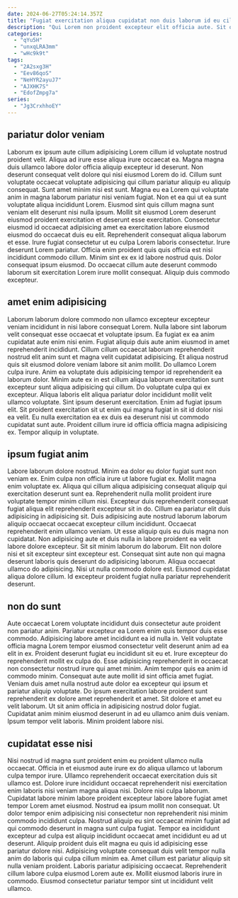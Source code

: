 ```yaml
---
date: 2024-06-27T05:24:14.357Z
title: "Fugiat exercitation aliqua cupidatat non duis laborum id eu cillum est sint laborum magna mollit."
description: "Qui Lorem non proident excepteur elit officia aute. Sit officia id consectetur culpa culpa incididunt officia adipisicing esse nostrud minim pariatur sunt anim non."
categories:
  - "qYu5H"
  - "unxqLRA3mm"
  - "wHc9k9t"
tags:
  - "2A2sxg3H"
  - "Eev86qoS"
  - "NeHYR2ayuJ7"
  - "AJXHK7S"
  - "EdofZmpg7a"
series:
  - "Jg3CrxhhoEY"
---
```



## pariatur dolor veniam

Laborum ex ipsum aute cillum adipisicing Lorem cillum id voluptate nostrud proident velit. Aliqua ad irure esse aliqua irure occaecat ea. Magna magna duis ullamco labore dolor officia aliquip excepteur id deserunt. Non deserunt consequat velit dolore qui nisi eiusmod Lorem do id. Cillum sunt voluptate occaecat voluptate adipisicing qui cillum pariatur aliquip eu aliquip consequat. Sunt amet minim nisi est sunt. Magna eu ea Lorem qui voluptate anim in magna laborum pariatur nisi veniam fugiat.
Non et ea qui ut ea sunt voluptate aliqua incididunt Lorem. Eiusmod sint quis cillum magna sunt veniam elit deserunt nisi nulla ipsum. Mollit sit eiusmod Lorem deserunt eiusmod proident exercitation et deserunt esse exercitation. Consectetur eiusmod id occaecat adipisicing amet ea exercitation labore eiusmod eiusmod do occaecat duis eu elit. Reprehenderit consequat aliqua laborum et esse.
Irure fugiat consectetur ut eu culpa Lorem laboris consectetur. Irure deserunt Lorem pariatur. Officia enim proident quis quis officia est nisi incididunt commodo cillum. Minim sint ex ex id labore nostrud quis. Dolor consequat ipsum eiusmod. Do occaecat cillum aute deserunt commodo laborum sit exercitation Lorem irure mollit consequat. Aliquip duis commodo excepteur.

## amet enim adipisicing

Laborum laborum dolore commodo non ullamco excepteur excepteur veniam incididunt in nisi labore consequat Lorem. Nulla labore sint laborum velit consequat esse occaecat et voluptate ipsum. Ea fugiat ex ea anim cupidatat aute enim nisi enim. Fugiat aliquip duis aute anim eiusmod in amet reprehenderit incididunt. Cillum cillum occaecat laborum reprehenderit nostrud elit anim sunt et magna velit cupidatat adipisicing.
Et aliqua nostrud quis sit eiusmod dolore veniam labore sit anim mollit. Do ullamco Lorem culpa irure. Anim ea voluptate duis adipisicing tempor id reprehenderit ea laborum dolor. Minim aute ex in est cillum aliqua laborum exercitation sunt excepteur sunt aliqua adipisicing qui cillum. Do voluptate culpa qui ex excepteur.
Aliqua laboris elit aliqua pariatur dolor incididunt mollit velit ullamco voluptate. Sint ipsum deserunt exercitation. Enim ad fugiat ipsum elit. Sit proident exercitation sit ut enim qui magna fugiat in sit id dolor nisi ea velit. Eu nulla exercitation ea ex duis ea deserunt nisi ut commodo cupidatat sunt aute. Proident cillum irure id officia officia magna adipisicing ex. Tempor aliquip in voluptate.

## ipsum fugiat anim

Labore laborum dolore nostrud. Minim ea dolor eu dolor fugiat sunt non veniam ex. Enim culpa non officia irure ut labore fugiat ex. Mollit magna enim voluptate ex. Aliqua qui cillum aliqua adipisicing consequat aliquip qui exercitation deserunt sunt ea. Reprehenderit nulla mollit proident irure voluptate tempor minim cillum nisi. Excepteur duis reprehenderit consequat fugiat aliqua elit reprehenderit excepteur sit in do.
Cillum ea pariatur elit duis adipisicing in adipisicing sit. Duis adipisicing aute nostrud laborum laborum aliquip occaecat occaecat excepteur cillum incididunt. Occaecat reprehenderit enim ullamco veniam. Ut esse aliquip quis eu duis magna non cupidatat. Non adipisicing aute et duis nulla in labore proident ea velit labore dolore excepteur. Sit sit minim laborum do laborum.
Elit non dolore nisi et sit excepteur sint excepteur est. Consequat sint aute non qui magna deserunt laboris quis deserunt do adipisicing laborum. Aliqua occaecat ullamco do adipisicing. Nisi ut nulla commodo dolore est. Eiusmod cupidatat aliqua dolore cillum. Id excepteur proident fugiat nulla pariatur reprehenderit deserunt.

## non do sunt

Aute occaecat Lorem voluptate incididunt duis consectetur aute proident non pariatur anim. Pariatur excepteur ea Lorem enim quis tempor duis esse commodo. Adipisicing labore amet incididunt ea id nulla in. Velit voluptate officia magna Lorem tempor eiusmod consectetur velit deserunt anim ad ea elit in ex.
Proident deserunt fugiat eu incididunt sit eu et. Irure excepteur do reprehenderit mollit ex culpa do. Esse adipisicing reprehenderit in occaecat non consectetur nostrud irure qui amet minim. Anim tempor quis ea anim id commodo minim. Consequat aute aute mollit id sint officia amet fugiat.
Veniam duis amet nulla nostrud aute dolor ea excepteur qui ipsum et pariatur aliquip voluptate. Do ipsum exercitation labore proident sunt reprehenderit ex dolore amet reprehenderit et amet. Sit dolore et amet eu velit laborum. Ut sit anim officia in adipisicing nostrud dolor fugiat. Cupidatat anim minim eiusmod deserunt in ad eu ullamco anim duis veniam. Ipsum tempor velit laboris. Minim proident labore nisi.

## cupidatat esse nisi

Nisi nostrud id magna sunt proident enim eu proident ullamco nulla occaecat. Officia in et eiusmod aute irure ex do aliqua ullamco ut laborum culpa tempor irure. Ullamco reprehenderit occaecat exercitation duis sit ullamco est. Dolore irure incididunt occaecat reprehenderit nisi exercitation enim laboris nisi veniam magna aliqua nisi. Dolore nisi culpa laborum. Cupidatat labore minim labore proident excepteur labore labore fugiat amet tempor Lorem amet eiusmod.
Nostrud ea ipsum mollit non consequat. Ut dolor tempor enim adipisicing nisi consectetur non reprehenderit nisi minim commodo incididunt culpa. Nostrud aliquip eu sint occaecat minim fugiat ad qui commodo deserunt in magna sunt culpa fugiat. Tempor ea incididunt excepteur ad culpa est aliquip incididunt occaecat amet incididunt eu ad ut deserunt. Aliquip proident duis elit magna eu quis id adipisicing esse pariatur dolore nisi. Adipisicing voluptate consequat duis velit tempor nulla anim do laboris qui culpa cillum minim ea. Amet cillum est pariatur aliquip sit nulla veniam proident.
Laboris pariatur adipisicing occaecat. Reprehenderit cillum labore culpa eiusmod Lorem aute ex. Mollit eiusmod laboris irure in commodo. Eiusmod consectetur pariatur tempor sint ut incididunt velit ullamco.

